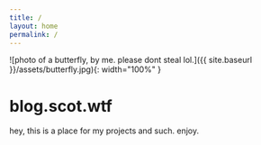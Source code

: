 ```yaml
---
title: /
layout: home
permalink: /
---
```


![photo of a butterfly, by me. please dont steal lol.]({{ site.baseurl }}/assets/butterfly.jpg){: width="100%" }

# blog.scot.wtf

hey, this is a place for my projects and such. enjoy.
